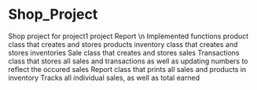 # Shop_Project
Shop project for project1
project Report
\n Implemented functions
product class that creates and stores products
inventory class that creates and stores inventories
Sale class that creates and stores sales
Transactions class that stores all sales and transactions as well as updating numbers to reflect the occured sales
Report class that prints all sales and products in inventory
Tracks all individual sales, as well as total earned
